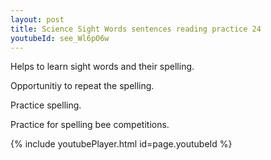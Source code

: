 ```yaml
---
layout: post
title: Science Sight Words sentences reading practice 24
youtubeId: see_Wl6pO6w
---
```

 
 
Helps to learn sight words and their spelling.

Opportunitiy to repeat the spelling. 

Practice spelling. 
 
Practice for spelling bee competitions. 
 
{% include youtubePlayer.html id=page.youtubeId %}
 
 
